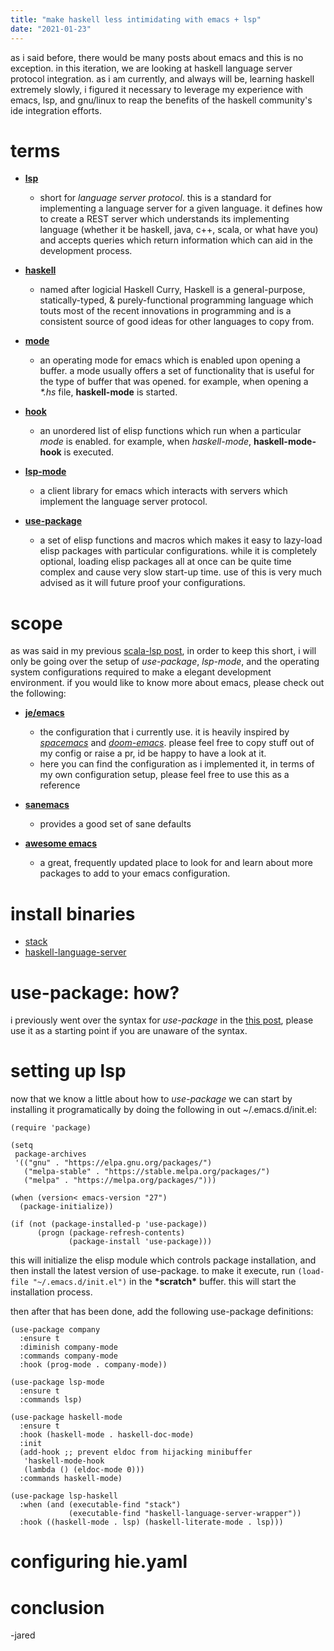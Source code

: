 ```yaml
---
title: "make haskell less intimidating with emacs + lsp"
date: "2021-01-23"
---
```


as i said before, there would be many posts about emacs and this is no exception. in this iteration, we are looking at haskell language server protocol integration. as i am currently, and always will be, learning haskell extremely slowly, i figured it necessary to leverage my experience with emacs, lsp, and gnu/linux to reap the benefits of the haskell community's ide integration efforts.

# terms

- **[lsp](https://github.com/microsoft/language-server-protocol)**
  - short for *language server protocol*. this is a standard for implementing a language server for a given language. it defines how to create a REST server which understands its implementing language (whether it be haskell, java, c++, scala, or what have you) and accepts queries which return information which can aid in the development process.

- **[haskell](https://www.haskell.org)**
  - named after logicial Haskell Curry, Haskell is a general-purpose, statically-typed, & purely-functional programming language which touts most of the recent innovations in programming and is a consistent source of good ideas for other languages to copy from.
  
- **[mode](https://www.gnu.org/software/emacs/manual/html_node/emacs/Modes.html)**
  - an operating mode for emacs which is enabled upon opening a buffer. a mode usually offers a set of functionality that is useful for the type of buffer that was opened. for example, when opening a *\*.hs* file, **haskell-mode** is started.

- **[hook](https://www.gnu.org/software/emacs/manual/html_node/elisp/Setting-Hooks.html)**
  - an unordered list of elisp functions which run when a particular *mode* is enabled. for example, when *haskell-mode*, **haskell-mode-hook** is executed.

- **[lsp-mode](https://github.com/emacs-lsp/lsp-mode)**
  - a client library for emacs which interacts with servers which implement the language server protocol.

- **[use-package](https://github.com/jwiegley/use-package)**
  - a set of elisp functions and macros which makes it easy to lazy-load elisp packages with particular configurations. while it is completely optional, loading elisp packages all at once can be quite time complex and cause very slow start-up time. use of this is very much advised as it will future proof your configurations.

# scope

as was said in my previous [scala-lsp post](/posts/emacs-scala-env), in order to keep this short, i will only be going over the setup of *use-package*, *lsp-mode*, and the operating system configurations required to make a elegant development environment. if you would like to know more about emacs, please check out the following:

- **[je/emacs](http://github.com/lagooned/emacs)**
  - the configuration that i currently use. it is heavily inspired by *[spacemacs](https://www.spacemacs.org)* and *[doom-emacs](https://github.com/hlissner/doom-emacs)*. please feel free to copy stuff out of my config or raise a pr, id be happy to have a look at it.
  - here you can find the configuration as i implemented it, in terms of my own configuration setup, please feel free to use this as a reference

- **[sanemacs](https://sanemacs.com)**
  - provides a good set of sane defaults

- **[awesome emacs](https://github.com/emacs-tw/awesome-emacs)**
  - a great, frequently updated place to look for and learn about more packages to add to your emacs configuration.

# install binaries

- [stack](https://docs.haskellstack.org/en/stable/README/#the-haskell-tool-stack)
- [haskell-language-server](https://github.com/haskell/haskell-language-server)

# use-package: how?

i previously went over the syntax for *use-package* in the [this post](/posts/emacs-scala-env), please use it as a starting point if you are unaware of the syntax.

# setting up lsp

now that we know a little about how to *use-package* we can start by installing it programatically by doing the following in out ~/.emacs.d/init.el:

```elisp
(require 'package)

(setq
 package-archives
 '(("gnu" . "https://elpa.gnu.org/packages/")
   ("melpa-stable" . "https://stable.melpa.org/packages/")
   ("melpa" . "https://melpa.org/packages/")))

(when (version< emacs-version "27")
  (package-initialize))

(if (not (package-installed-p 'use-package))
      (progn (package-refresh-contents)
             (package-install 'use-package)))
```

this will initialize the elisp module which controls package installation, and then install the latest version of use-package. to make it execute, run `(load-file "~/.emacs.d/init.el")` in the **\*scratch\*** buffer. this will start the installation process.

then after that has been done, add the following use-package definitions:

```elisp
(use-package company
  :ensure t
  :diminish company-mode
  :commands company-mode
  :hook (prog-mode . company-mode))

(use-package lsp-mode
  :ensure t
  :commands lsp)

(use-package haskell-mode
  :ensure t
  :hook (haskell-mode . haskell-doc-mode)
  :init
  (add-hook ;; prevent eldoc from hijacking minibuffer
   'haskell-mode-hook
   (lambda () (eldoc-mode 0)))
  :commands haskell-mode)

(use-package lsp-haskell
  :when (and (executable-find "stack")
             (executable-find "haskell-language-server-wrapper"))
  :hook ((haskell-mode . lsp) (haskell-literate-mode . lsp)))
```

# configuring hie.yaml

# conclusion

-jared
